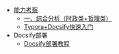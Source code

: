 <!-- _sidebar.md -->

* [能力考察](/docs/README.md)
  * [一、综合分析（时政类+哲理类）](/docs/一、综合分析（时政类+哲理类）.md) <!--注意这里是相对路径-->
  * [Typora+Docsify快速入门](/docs/Typora+Docsify快速入门.md)
* Docsify部署
  * [Docsify部署教程](/ProjectDocs/Docsify部署教程.md)